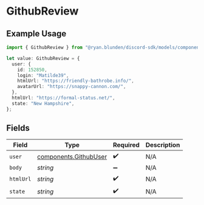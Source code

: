 # GithubReview

## Example Usage

```typescript
import { GithubReview } from "@ryan.blunden/discord-sdk/models/components";

let value: GithubReview = {
  user: {
    id: 152850,
    login: "Matilde39",
    htmlUrl: "https://friendly-bathrobe.info/",
    avatarUrl: "https://snappy-cannon.com/",
  },
  htmlUrl: "https://formal-status.net/",
  state: "New Hampshire",
};
```

## Fields

| Field                                                          | Type                                                           | Required                                                       | Description                                                    |
| -------------------------------------------------------------- | -------------------------------------------------------------- | -------------------------------------------------------------- | -------------------------------------------------------------- |
| `user`                                                         | [components.GithubUser](../../models/components/githubuser.md) | :heavy_check_mark:                                             | N/A                                                            |
| `body`                                                         | *string*                                                       | :heavy_minus_sign:                                             | N/A                                                            |
| `htmlUrl`                                                      | *string*                                                       | :heavy_check_mark:                                             | N/A                                                            |
| `state`                                                        | *string*                                                       | :heavy_check_mark:                                             | N/A                                                            |